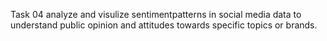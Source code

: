 Task 04 analyze and visulize sentimentpatterns in social media data to understand public opinion and attitudes towards specific topics or brands.

